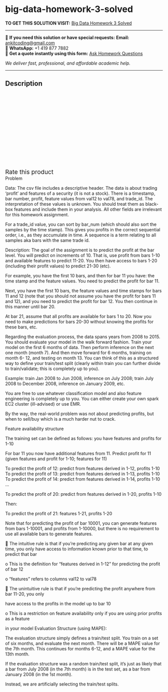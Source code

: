 # big-data-homework-3-solved
**TO GET THIS SOLUTION VISIT:** [Big Data Homework 3 Solved](https://www.ankitcodinghub.com/product/big-data-homework-3-solved/)


---

📩 **If you need this solution or have special requests:** **Email:** ankitcoding@gmail.com  
📱 **WhatsApp:** +1 419 877 7882  
📄 **Get a quote instantly using this form:** [Ask Homework Questions](https://www.ankitcodinghub.com/services/ask-homework-questions/)

*We deliver fast, professional, and affordable academic help.*

---

<h2>Description</h2>



<div class="kk-star-ratings kksr-auto kksr-align-center kksr-valign-top" data-payload="{&quot;align&quot;:&quot;center&quot;,&quot;id&quot;:&quot;101428&quot;,&quot;slug&quot;:&quot;default&quot;,&quot;valign&quot;:&quot;top&quot;,&quot;ignore&quot;:&quot;&quot;,&quot;reference&quot;:&quot;auto&quot;,&quot;class&quot;:&quot;&quot;,&quot;count&quot;:&quot;0&quot;,&quot;legendonly&quot;:&quot;&quot;,&quot;readonly&quot;:&quot;&quot;,&quot;score&quot;:&quot;0&quot;,&quot;starsonly&quot;:&quot;&quot;,&quot;best&quot;:&quot;5&quot;,&quot;gap&quot;:&quot;4&quot;,&quot;greet&quot;:&quot;Rate this product&quot;,&quot;legend&quot;:&quot;0\/5 - (0 votes)&quot;,&quot;size&quot;:&quot;24&quot;,&quot;title&quot;:&quot;Big Data Homework 3 Solved&quot;,&quot;width&quot;:&quot;0&quot;,&quot;_legend&quot;:&quot;{score}\/{best} - ({count} {votes})&quot;,&quot;font_factor&quot;:&quot;1.25&quot;}">

<div class="kksr-stars">

<div class="kksr-stars-inactive">
            <div class="kksr-star" data-star="1" style="padding-right: 4px">


<div class="kksr-icon" style="width: 24px; height: 24px;"></div>
        </div>
            <div class="kksr-star" data-star="2" style="padding-right: 4px">


<div class="kksr-icon" style="width: 24px; height: 24px;"></div>
        </div>
            <div class="kksr-star" data-star="3" style="padding-right: 4px">


<div class="kksr-icon" style="width: 24px; height: 24px;"></div>
        </div>
            <div class="kksr-star" data-star="4" style="padding-right: 4px">


<div class="kksr-icon" style="width: 24px; height: 24px;"></div>
        </div>
            <div class="kksr-star" data-star="5" style="padding-right: 4px">


<div class="kksr-icon" style="width: 24px; height: 24px;"></div>
        </div>
    </div>

<div class="kksr-stars-active" style="width: 0px;">
            <div class="kksr-star" style="padding-right: 4px">


<div class="kksr-icon" style="width: 24px; height: 24px;"></div>
        </div>
            <div class="kksr-star" style="padding-right: 4px">


<div class="kksr-icon" style="width: 24px; height: 24px;"></div>
        </div>
            <div class="kksr-star" style="padding-right: 4px">


<div class="kksr-icon" style="width: 24px; height: 24px;"></div>
        </div>
            <div class="kksr-star" style="padding-right: 4px">


<div class="kksr-icon" style="width: 24px; height: 24px;"></div>
        </div>
            <div class="kksr-star" style="padding-right: 4px">


<div class="kksr-icon" style="width: 24px; height: 24px;"></div>
        </div>
    </div>
</div>


<div class="kksr-legend" style="font-size: 19.2px;">
            <span class="kksr-muted">Rate this product</span>
    </div>
    </div>
<div class="page" title="Page 2">
<div class="layoutArea">
<div class="column">
Problem

Data: The csv file includes a descriptive header. The data is about trading ‘profit’ and features of a security (it is not a stock). There is a timestamp, bar number, profit, feature values from val12 to val78, and trade_id. The interpretation of these values is unknown. You should treat them as black-box features and include them in your analysis. All other fields are irrelevant for this homework assignment.

For a trade_id value, you can sort by bar_num (which should also sort the samples by the time stamp). This gives you profits in the correct sequential order, i.e., as they accumulate in time. A sequence is a term relating to all samples aka bars with the same trade id.

Description: The goal of the assignment is to predict the profit at the bar level. You will predict on increments of 10. That is, use profit from bars 1-10 and available features to predict 11-20. You then have access to bars 1-20 (including their profit values) to predict 21-30 (etc).

For example, you have the first 10 bars, and then for bar 11 you have: the time stamp and the feature values. You need to predict the profit for bar 11.

Next, you have the first 10 bars, the feature values and time stamps for bars 11 and 12 (note that you should not assume you have the profit for bars 11 and 12), and you need to predict the profit for bar 12. You then continue in this manner until bar 20.

At bar 21, assume that all profits are available for bars 1 to 20. Now you need to make predictions for bars 20-30 without knowing the profits for these bars, etc.

Regarding the evaluation process, the data spans years from 2008 to 2015. You should evaluate your model in the walk forward fashion. Train your model on the first 6 months of data. Then perform inference on the next one month (month 7). And then move forward for 6 months, training on month 6- 12, and testing on month 13. You can think of this as a structured way to define your train/test split (clearly within train you can further divide to train/validate; this is completely up to you).

Example: train Jan 2008 to Jun 2008, inference on July 2008; train July 2008 to December 2008, inference on January 2009, etc.

You are free to use whatever classification model and also feature engineering is completely up to you. You can either create your own spark EC2 cluster (ill-advised) or use EMR.

By the way, the real-world problem was not about predicting profits, but when to sell/buy which is a much harder nut to crack.

</div>
</div>
</div>
<div class="page" title="Page 3">
<div class="layoutArea">
<div class="column">
Feature availability structure

The training set can be defined as follows: you have features and profits for 1-10

For bar 11 you now have additional features from 11. Predict profit for 11 (given features and profit for 1-10; features for 11)

To predict the profit of 12: predict from features derived in 1-12, profits 1-10 To predict the profit of 13: predict from features derived in 1-13, profits 1-10 To predict the profit of 14: predict from features derived in 1-14, profits 1-10 …

To predict the profit of 20: predict from features derived in 1-20, profits 1-10

Then:

To predict the profit of 21: features 1-21, profits 1-20

Note that for predicting the profit of bar 10001, you can generate features from bars 1-10001, and profits from 1-10000, but there is no requirement to use all available bars to generate features.

 The intuitive rule is that if you’re predicting any given bar at any given time, you only have access to information known prior to that time, to predict that bar

o This is the definition for “features derived in 1-12” for predicting the profit of bar 12

o “features” refers to columns val12 to val78

 The unintuitive rule is that if you’re predicting the profit anywhere from bar 11-20, you only

have access to the profits in the model up to bar 10

o This is a restriction on feature availability only if you are using prior profits as a feature

in your model Evaluation Structure (using MAPE):

The evaluation structure simply defines a train/test split. You train on a set of six months, and evaluate the next month. There will be a MAPE value for the 7th month. This continues for months 6-12, and a MAPE value for the 13th month.

If the evaluation structure was a random train/test split, it’s just as likely that a bar from July 2008 (in the 7th month) is in the test set, as a bar from January 2008 (in the 1st month).

Instead, we are artificially selecting the train/test splits.

</div>
</div>
</div>
